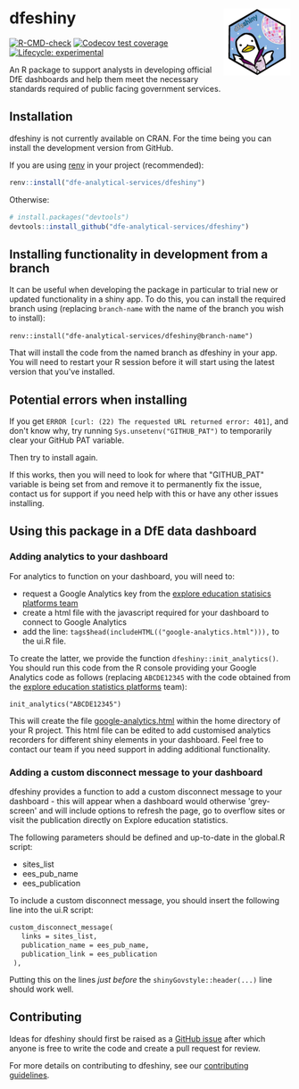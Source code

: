 # dfeshiny <a href="https://dfe-analytical-services.github.io/dfeshiny/"><img src="man/figures/logo.png" align="right" height="120" alt="dfeshiny website" /></a>

<!-- badges: start -->
[![R-CMD-check](https://github.com/dfe-analytical-services/dfeshiny/actions/workflows/R-CMD-check.yaml/badge.svg)](https://github.com/dfe-analytical-services/dfeshiny/actions/workflows/R-CMD-check.yaml)
[![Codecov test coverage](https://codecov.io/gh/dfe-analytical-services/dfeshiny/branch/main/graph/badge.svg)](https://app.codecov.io/gh/dfe-analytical-services/dfeshiny?branch=main)
[![Lifecycle: experimental](https://img.shields.io/badge/lifecycle-experimental-orange.svg)](https://lifecycle.r-lib.org/articles/stages.html#experimental)
<!-- badges: end -->

An R package to support analysts in developing official DfE dashboards and help 
them meet the necessary standards required of public facing government services.

## Installation

dfeshiny is not currently available on CRAN. For the time being you can
install the development version from GitHub.

If you are using
[renv](https://rstudio.github.io/renv/articles/renv.html) in your
project (recommended):

``` r
renv::install("dfe-analytical-services/dfeshiny")
```

Otherwise:

``` r
# install.packages("devtools")
devtools::install_github("dfe-analytical-services/dfeshiny")
```

## Installing functionality in development from a branch

It can be useful when developing the package in particular to trial new or updated functionality in a shiny app. To do this, you can install the required branch using (replacing `branch-name` with the name of the branch you wish to install):

`renv::install("dfe-analytical-services/dfeshiny@branch-name")`

That will install the code from the named branch as dfeshiny in your app. You will need to restart your R session before it will start using the latest version that you've installed.

## Potential errors when installing

If you get `ERROR [curl: (22) The requested URL returned error: 401]`, and don't know why, try running `Sys.unsetenv("GITHUB_PAT")` to temporarily clear your GitHub PAT variable.

Then try to install again. 

If this works, then you will need to look for where that "GITHUB_PAT" variable is being set from and remove it to permanently fix the issue, contact us for support if you need help with this or have any other issues installing.

## Using this package in a DfE data dashboard

### Adding analytics to your dashboard

For analytics to function on your dashboard, you will need to:

- request a Google Analytics key from the [explore education statisics platforms team](mailto:explore.statistics@education.gov.uk)
- create a html file with the javascript required for your dashboard to connect to Google Analytics
- add the line: `tags$head(includeHTML(("google-analytics.html"))),` to the ui.R file.

To create the latter, we provide the function `dfeshiny::init_analytics()`. You should run this code from the R console providing your Google Analytics code as follows (replacing `ABCDE12345` with the code obtained from the [explore education statistics platforms](explore.statistics@education.gov.uk) team):

```
init_analytics("ABCDE12345")
```

This will create the file [google-analytics.html](google-analytics.html) within the home directory of your R project. This html file can be edited to add customised analytics recorders for different shiny elements in your dashboard. Feel free to contact our team if you need support in adding additional functionality.

### Adding a custom disconnect message to your dashboard

dfeshiny provides a function to add a custom disconnect message to your dashboard - this will appear when a dashboard would otherwise 'grey-screen' and will include options to refresh the page, go to overflow sites or visit the publication directly on Explore education statistics. 

The following parameters should be defined and up-to-date in the global.R script: 

- sites_list
- ees_pub_name
- ees_publication

To include a custom disconnect message, you should insert the following line into the ui.R script: 

```
custom_disconnect_message( 
   links = sites_list, 
   publication_name = ees_pub_name, 
   publication_link = ees_publication
 ),
```

Putting this on the lines *just before* the `shinyGovstyle::header(...)` line 
should work well.


## Contributing

Ideas for dfeshiny should first be raised as a [GitHub
issue](https://github.com/dfe-analytical-services/dfeshiny) after which
anyone is free to write the code and create a pull request for review.

For more details on contributing to dfeshiny, see our [contributing
guidelines](https://dfe-analytical-services.github.io/dfeshiny/CONTRIBUTING.html).
